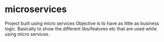 # microservices
Project built using micro services
Objective is to have as little as business logic. 
Basically to show the different libs/features etc that are used while using micro services.
